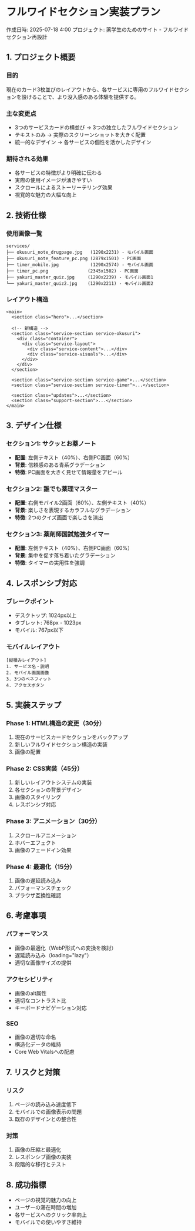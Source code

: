 # フルワイドセクション実装プラン

作成日時: 2025-07-18 4:00
プロジェクト: 薬学生のためのサイト - フルワイドセクション再設計

## 1. プロジェクト概要

### 目的
現在のカード3枚並びのレイアウトから、各サービスに専用のフルワイドセクションを設けることで、より没入感のある体験を提供する。

### 主な変更点
- 3つのサービスカードの横並び → 3つの独立したフルワイドセクション
- テキストのみ → 実際のスクリーンショットを大きく配置
- 統一的なデザイン → 各サービスの個性を活かしたデザイン

### 期待される効果
- 各サービスの特徴がより明確に伝わる
- 実際の使用イメージが湧きやすい
- スクロールによるストーリーテリング効果
- 視覚的な魅力の大幅な向上

## 2. 技術仕様

### 使用画像一覧
```
services/
├── okusuri_note_drugpage.jpg   (1290x2231) - モバイル画面
├── okusuri_note_feature_pc.png (2879x1501) - PC画面
├── timer_mobile.jpg            (1290x2574) - モバイル画面
├── timer_pc.png               (2345x1502) - PC画面
├── yakuri_master_quiz.jpg     (1290x2239) - モバイル画面1
└── yakuri_master_quiz2.jpg    (1290x2211) - モバイル画面2
```

### レイアウト構造
```
<main>
  <section class="hero">...</section>
  
  <!-- 新構造 -->
  <section class="service-section service-okusuri">
    <div class="container">
      <div class="service-layout">
        <div class="service-content">...</div>
        <div class="service-visuals">...</div>
      </div>
    </div>
  </section>
  
  <section class="service-section service-game">...</section>
  <section class="service-section service-timer">...</section>
  
  <section class="updates">...</section>
  <section class="support-section">...</section>
</main>
```

## 3. デザイン仕様

### セクション1: サクッとお薬ノート
- **配置**: 左側テキスト（40%）、右側PC画面（60%）
- **背景**: 信頼感のある青系グラデーション
- **特徴**: PC画面を大きく見せて情報量をアピール

### セクション2: 誰でも薬理マスター
- **配置**: 右側モバイル2画面（60%）、左側テキスト（40%）
- **背景**: 楽しさを表現するカラフルなグラデーション
- **特徴**: 2つのクイズ画面で楽しさを演出

### セクション3: 薬剤師国試勉強タイマー
- **配置**: 左側テキスト（40%）、右側PC画面（60%）
- **背景**: 集中を促す落ち着いたグラデーション
- **特徴**: タイマーの実用性を強調

## 4. レスポンシブ対応

### ブレークポイント
- デスクトップ: 1024px以上
- タブレット: 768px - 1023px
- モバイル: 767px以下

### モバイルレイアウト
```
[縦積みレイアウト]
1. サービス名・説明
2. モバイル画面画像
3. 3つのベネフィット
4. アクセスボタン
```

## 5. 実装ステップ

### Phase 1: HTML構造の変更（30分）
1. 現在のサービスカードセクションをバックアップ
2. 新しいフルワイドセクション構造の実装
3. 画像の配置

### Phase 2: CSS実装（45分）
1. 新しいレイアウトシステムの実装
2. 各セクションの背景デザイン
3. 画像のスタイリング
4. レスポンシブ対応

### Phase 3: アニメーション（30分）
1. スクロールアニメーション
2. ホバーエフェクト
3. 画像のフェードイン効果

### Phase 4: 最適化（15分）
1. 画像の遅延読み込み
2. パフォーマンスチェック
3. ブラウザ互換性確認

## 6. 考慮事項

### パフォーマンス
- 画像の最適化（WebP形式への変換を検討）
- 遅延読み込み（loading="lazy"）
- 適切な画像サイズの提供

### アクセシビリティ
- 画像のalt属性
- 適切なコントラスト比
- キーボードナビゲーション対応

### SEO
- 画像の適切な命名
- 構造化データの維持
- Core Web Vitalsへの配慮

## 7. リスクと対策

### リスク
1. ページの読み込み速度低下
2. モバイルでの画像表示の問題
3. 既存のデザインとの整合性

### 対策
1. 画像の圧縮と最適化
2. レスポンシブ画像の実装
3. 段階的な移行とテスト

## 8. 成功指標

- ページの視覚的魅力の向上
- ユーザーの滞在時間の増加
- 各サービスへのクリック率向上
- モバイルでの使いやすさ維持